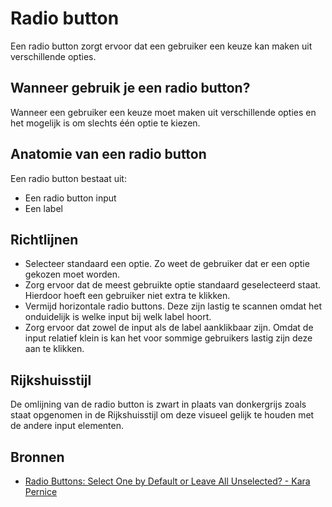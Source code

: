 <!-- @license CC0-1.0 -->

# Radio button

Een radio button zorgt ervoor dat een gebruiker een keuze kan maken uit verschillende opties.

## Wanneer gebruik je een radio button?

Wanneer een gebruiker een keuze moet maken uit verschillende opties en het mogelijk is om slechts één optie te kiezen.

## Anatomie van een radio button

Een radio button bestaat uit:

- Een radio button input
- Een label

## Richtlijnen

- Selecteer standaard een optie. Zo weet de gebruiker dat er een optie gekozen moet worden.
- Zorg ervoor dat de meest gebruikte optie standaard geselecteerd staat. Hierdoor hoeft een gebruiker niet extra te klikken.
- Vermijd horizontale radio buttons. Deze zijn lastig te scannen omdat het onduidelijk is welke input bij welk label hoort.
- Zorg ervoor dat zowel de input als de label aanklikbaar zijn. Omdat de input relatief klein is kan het voor sommige gebruikers lastig zijn deze aan te klikken.

## Rijkshuisstijl

De omlijning van de radio button is zwart in plaats van donkergrijs zoals staat opgenomen in de Rijkshuisstijl om deze visueel gelijk te houden met de andere input elementen.

## Bronnen

- [Radio Buttons: Select One by Default or Leave All Unselected? - Kara Pernice](https://web.archive.org/web/20220808214536/https://www.nngroup.com/articles/radio-buttons-default-selection/)
